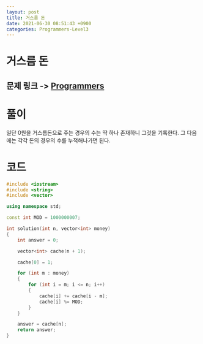```yaml
---
layout: post
title: 거스름 돈
date: 2021-06-30 08:51:43 +0900
categories: Programmers-Level3
---
```


# 거스름 돈
## 문제 링크 -> [Programmers](https://programmers.co.kr/learn/courses/30/lessons/12907)

# 풀이
일단 0원을 거스름돈으로 주는 경우의 수는 딱 하나 존재하니 그것을 기록한다. 그 다음에는 각각 돈의 경우의 수를 누적해나가면 된다.

# 코드
```c++
#include <iostream>
#include <string>
#include <vector>

using namespace std;

const int MOD = 1000000007;

int solution(int n, vector<int> money) 
{
    int answer = 0;

    vector<int> cache(n + 1);

    cache[0] = 1;

    for (int m : money)
    {
        for (int i = m; i <= n; i++)
        {
            cache[i] += cache[i - m];
            cache[i] %= MOD;
        }
    }

    answer = cache[n];
    return answer;
}
```